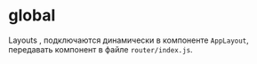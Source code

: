 # global

Layouts , подключаются динамически в компоненте `AppLayout`, передавать компонент в файле `router/index.js`.

